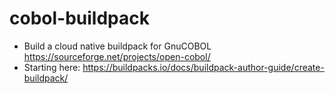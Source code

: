 # cobol-buildpack

- Build a cloud native buildpack for GnuCOBOL https://sourceforge.net/projects/open-cobol/
- Starting here: https://buildpacks.io/docs/buildpack-author-guide/create-buildpack/
